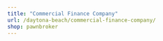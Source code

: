```yaml
---
title: "Commercial Finance Company"
url: /daytona-beach/commercial-finance-company/
shop: pawnbroker
---
```

